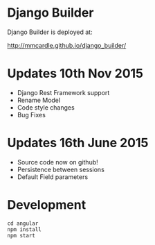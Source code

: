 Django Builder
==============

Django Builder is deployed at:

http://mmcardle.github.io/django_builder/

Updates 10th Nov 2015
======================

* Django Rest Framework support
* Rename Model
* Code style changes
* Bug Fixes

Updates 16th June 2015
======================

* Source code now on github!
* Persistence between sessions
* Default Field parameters

Development
===========

    cd angular
    npm install
    npm start
